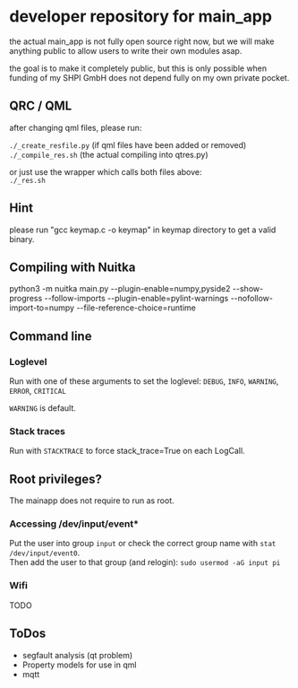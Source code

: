 # developer repository for main_app

the actual main_app is not fully open source right now, but we will make anything public to allow users to write their own modules asap.

the goal is to make it completely public, but this is only possible when funding of my SHPI GmbH
does not depend fully on my own private pocket. 

## QRC / QML

after changing qml files, please run:

`./_create_resfile.py` (if qml files have been added or removed)  
`./_compile_res.sh`  (the actual compiling into qtres.py)

or just use the wrapper which calls both files above:  
`./_res.sh`


## Hint

please run "gcc keymap.c -o keymap" in keymap directory to get a valid binary.


## Compiling with Nuitka

python3 -m nuitka main.py   --plugin-enable=numpy,pyside2 --show-progress --follow-imports  --plugin-enable=pylint-warnings  --nofollow-import-to=numpy --file-reference-choice=runtime


## Command line
### Loglevel
Run with one of these arguments to set the loglevel: `DEBUG`, `INFO`, `WARNING`, `ERROR`, `CRITICAL`  

`WARNING` is default.

### Stack traces
Run with `STACKTRACE` to force stack_trace=True on each LogCall.

## Root privileges?
The mainapp does not require to run as root.

### Accessing /dev/input/event*
Put the user into group `input` or check the correct group name with `stat /dev/input/event0`.   
Then add the user to that group (and relogin): `sudo usermod -aG input pi`

### Wifi
TODO


## ToDos
- segfault analysis (qt problem)
- Property models for use in qml
- mqtt
